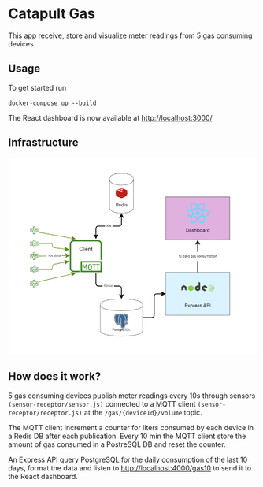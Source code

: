 # Catapult Gas

This app receive, store and visualize meter readings from 5 gas consuming devices.

## Usage

To get started run
```
docker-compose up --build
```

The React dashboard is now available at [http://localhost:3000/](http://localhost:3000/)

## Infrastructure

![alt text](infra.png?raw=true)

## How does it work?

5 gas consuming devices publish meter readings every 10s through sensors `(sensor-receptor/sensor.js)` connected to a MQTT client `(sensor-receptor/receptor.js)` at the `/gas/{deviceId}/volume` topic.

The MQTT client increment a counter for liters consumed by each device in a Redis DB after each publication. Every 10 min the MQTT client store the amount of gas consumed in a PostreSQL DB and reset the counter.

An Express API query PostgreSQL for the daily consumption of the last 10 days, format the data and listen to [http://localhost:4000/gas10](http://localhost:4000/gas10) to send it to the React dashboard.

